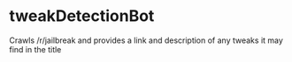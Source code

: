 # tweakDetectionBot
Crawls /r/jailbreak and provides a link and description of any tweaks it may find in the title
